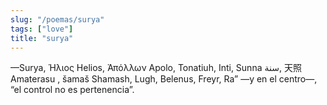 ```yaml
---
slug: "/poemas/surya"
tags: ["love"]
title: "surya"
---
```

—Surya, Ήλιος Helios, Ἀπόλλων Apolo, Tonatiuh, Inti, Sunna سنة, 天照 Amaterasu , šamaš Shamash, Lugh, Belenus, Freyr, Ra” —y en el centro—, “el control no es pertenencia”.